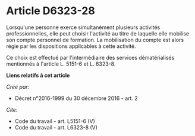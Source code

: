 # Article D6323-28

Lorsqu'une personne exerce simultanément plusieurs activités professionnelles, elle peut choisir l'activité au titre de
laquelle elle mobilise son compte personnel de formation. La mobilisation du compte est alors régie par les dispositions
applicables à cette activité. 

Ce choix est effectué par l'intermédiaire des services dématérialisés mentionnés à l'article L. 5151-6 et L. 6323-8.

**Liens relatifs à cet article**

_Créé par_:

  - Décret n°2016-1999 du 30 décembre 2016 - art. 2

_Cite_:

  - Code du travail - art. L5151-6 (V)
  - Code du travail - art. L6323-8 (V)
